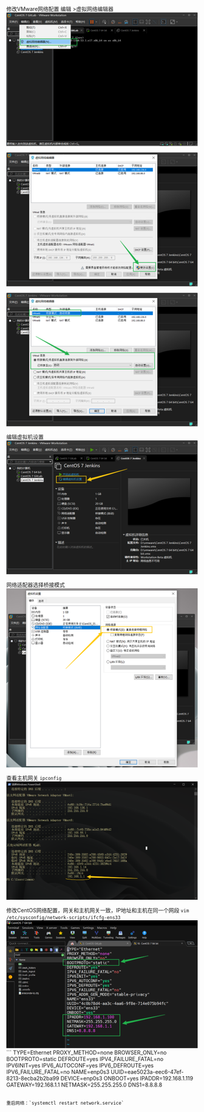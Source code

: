 修改VMware网络配置
编辑 >虚拟网络编辑器
![](../../image/526f1e4b-01ea-4bb0-9656-19fc14415a1a.png)

![](../../image/7ca99ad6-3fba-4c20-9120-3f1dcc96edb8.png)

![](../../image/884c6d29-7044-435f-9448-fba855076f82.png)

编辑虚拟机设置
![](../../image/61e8369c-06a8-4f29-8bdc-235e6ecc2cef.png)

网络适配器选择桥接模式
![](../../image/d50958ec-660e-45a1-897f-013063b11f23.png)


查看主机网关 `ipconfig`
![](../../image/7c7bcc33-ff3f-4a91-847c-194621208d43.png)

修改CentOS网络配置，网关和主机网关一致，IP地址和主机在同一个网段 `vim /etc/sysconfig/network-scripts/ifcfg-ens33` ![](../../image/13b12acf-0a89-452d-b2a0-4116f7a66558.png) ``` TYPE=Ethernet PROXY_METHOD=none BROWSER_ONLY=no BOOTPROTO=static DEFROUTE=yes IPV4_FAILURE_FATAL=no IPV6INIT=yes IPV6_AUTOCONF=yes IPV6_DEFROUTE=yes IPV6_FAILURE_FATAL=no NAME=enp0s3 UUID=eae5023a-eec6-47ef-8213-8ecba2b2ba99 DEVICE=enp0s3 ONBOOT=yes IPADDR=192.168.1.119 GATEWAY=192.168.1.1 NETMASK=255.255.255.0 DNS1=8.8.8.8

```

重启网络：`systemctl restart network.service`
        
